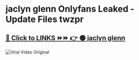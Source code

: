 
 # jaclyn glenn Onlyfans Leaked - Update Files twzpr

## <h2><a href="https://clipsfans.com/jaclyn_glenn&ref=git">🔗 Click to LINKS ⏩⏩ 👉 🟢 jaclyn glenn </a></h2>

<a href="https://clipsfans.com/jaclyn_glenn&ref=git" rel="nofollow" data-target="animated-image.originalLink"><img src="https://i.ibb.co.com/xMMVF88/686577567.gif" alt="Viral Video Original" style="max-width: 100%; display: inline-block;" data-target="animated-image.originalImage"></a>

